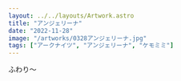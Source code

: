 ```yaml
---
layout: ../../layouts/Artwork.astro
title: "アンジェリーナ"
date: "2022-11-28"
image: "/artworks/0328アンジェリーナ.jpg"
tags: ["アークナイツ", "アンジェリーナ", "ケモミミ"]
---
```


ふわり～